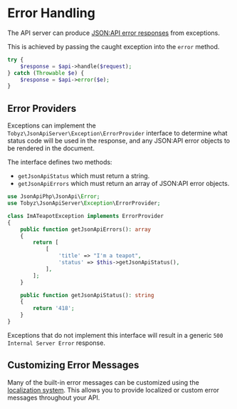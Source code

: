 # Error Handling

The API server can produce
[JSON:API error responses](https://jsonapi.org/format/#errors) from exceptions.

This is achieved by passing the caught exception into the `error` method.

```php
try {
    $response = $api->handle($request);
} catch (Throwable $e) {
    $response = $api->error($e);
}
```

## Error Providers

Exceptions can implement the `Tobyz\JsonApiServer\Exception\ErrorProvider`
interface to determine what status code will be used in the response, and any
JSON:API error objects to be rendered in the document.

The interface defines two methods:

- `getJsonApiStatus` which must return a string.
- `getJsonApiErrors` which must return an array of JSON:API error objects.

```php
use JsonApiPhp\JsonApi\Error;
use Tobyz\JsonApiServer\Exception\ErrorProvider;

class ImATeapotException implements ErrorProvider
{
    public function getJsonApiErrors(): array
    {
        return [
            [
                'title' => "I'm a teapot",
                'status' => $this->getJsonApiStatus(),
            ],
        ];
    }

    public function getJsonApiStatus(): string
    {
        return '418';
    }
}
```

Exceptions that do not implement this interface will result in a generic
`500 Internal Server Error` response.

## Customizing Error Messages

Many of the built-in error messages can be customized using the
[localization system](localization.md). This allows you to provide localized or
custom error messages throughout your API.
